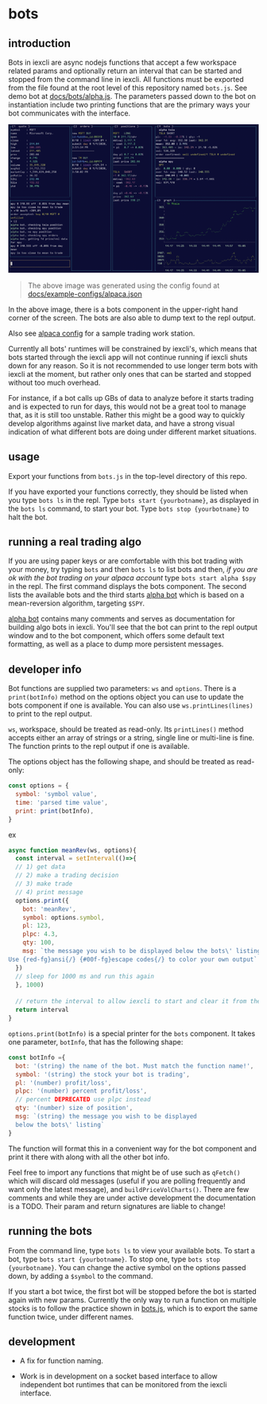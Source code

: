 # bots

## introduction

Bots in iexcli are async nodejs functions that accept a few workspace related
params and optionally return an interval that can be started and stopped from
the command line in iexcli. All functions must be exported from the file found
at the root level of this repository named `bots.js`. See demo bot at
[docs/bots/alpha.js](docs/bots/alpha.js). The parameters passed down to the
bot on instantiation include two printing functions that are the primary ways
your bot communicates with the interface.

![iexcli workspace with bots window and other data components](../../img/bots.png)
> The above image was generated using the config found at
[docs/example-configs/alpaca.json](docs/example-configs/alpaca.json) 

In the above image, there is a bots component in the upper-right hand corner of
the screen. The bots are also able to dump text to the repl output.

Also see [alpaca config](docs/example-configs/alpaca.json) for a sample trading
work station.

Currently all bots' runtimes will be constrained by iexcli's, which means that
bots started through the iexcli app will not continue running if iexcli shuts
down for any reason. So it is not recommended to use longer term bots with
iexcli at the moment, but rather only ones that can be started and stopped
without too much overhead.

For instance, if a bot calls up GBs of data to analyze before it starts
trading and is expected to run for days, this would not be a great tool to
manage that, as it is still too unstable. Rather this might be a good way to
quickly develop algorithms against live market data, and have a strong visual
indication of what different bots are doing under different market situations.

## usage

Export your functions from `bots.js` in the top-level directory of this repo.

If you have exported your functions correctly, they should be listed when you
type `bots ls` in the repl. Type `bots start {yourbotname}`, as displayed in
the `bots ls` command, to start your bot. Type `bots stop {yourbotname}` to
halt the bot.

## running a real trading algo

If you are using paper keys or are comfortable with this bot trading with your
money, try typing `bots` and then `bots ls` to list bots and then, *if you are
ok with the bot trading on your alpaca account* type `bots start alpha $spy`
in the repl. The first command displays the bots component. The second lists
the available bots and the third starts [alpha bot](alpha.js) which is based
on a mean-reversion algorithm, targeting `$SPY`. 

[alpha bot](alpha.js) contains many comments and serves as documentation for
building algo bots in iexcli. You'll see that the bot can print to the repl
output window and to the bot component, which offers some default text
formatting, as well as a place to dump more persistent messages.

## developer info

Bot functions are supplied two parameters: `ws` and `options`. There is a
`print(botInfo)` method on the options object you can use to update the bots
component if one is available. You can also use `ws.printLines(lines)` to
print to the repl output.

`ws`, workspace, should be treated as read-only. Its `printLines()` method
accepts either an array of strings or a string, single line or multi-line is
fine. The function prints to the repl output if one is available.

The options object has the following shape, and should be treated as
read-only:

```javascript
const options = {
  symbol: 'symbol value',
  time: 'parsed time value',
  print: print(botInfo),
}
```
ex
```javascript
async function meanRev(ws, options){
  const interval = setInterval(()=>{
  // 1) get data
  // 2) make a trading decision
  // 3) make trade
  // 4) print message
  options.print({
    bot: 'meanRev',
    symbol: options.symbol,
    pl: 123,
    plpc: 4.3,
    qty: 100,
    msg: `the message you wish to be displayed below the bots\' listing.
Use {red-fg}ansi{/} {#00f-fg}escape codes{/} to color your own output`
  })
  // sleep for 1000 ms and run this again
  }, 1000)

  // return the interval to allow iexcli to start and clear it from the repl
  return interval
}
```

`options.print(botInfo)` is a special printer for the `bots` component. It takes
one parameter, `botInfo`, that has the following shape:

```javascript
const botInfo ={
  bot: '(string) the name of the bot. Must match the function name!',
  symbol: '(string) the stock your bot is trading',
  pl: '(number) profit/loss',
  plpc: '(number) percent profit/loss',
  // percent DEPRECATED use plpc instead
  qty: '(number) size of position',
  msg: `(string) the message you wish to be displayed
  below the bots\' listing`
}
```

The function will format this in a convenient way for the bot component and
print it there with along with all the other bot info.

Feel free to import any functions that might be of use such as `qFetch()` which
will discard old messages (useful if you are polling frequently and want only
the latest message), and `buildPriceVolCharts()`. There are few comments and
while they are under active development the documentation is a TODO. Their
param and return signatures are liable to change!

## running the bots

From the command line, type `bots ls` to view your available bots. To start a
bot, type `bots start {yourbotname}`. To stop one, type `bots stop
{yourbotname}`. You can change the active symbol on the options passed down,
by adding a `$symbol` to the command.

If you start a bot twice, the first bot will be stopped before the bot is
started again with new params. Currently the only way to run a function on
multiple stocks is to follow the practice shown in [bots.js](../../bots.js),
which is to export the same function twice, under different names.

## development

- A fix for function naming.

- Work is in development on a socket based interface to allow independent bot
  runtimes that can be monitored from the iexcli interface.


